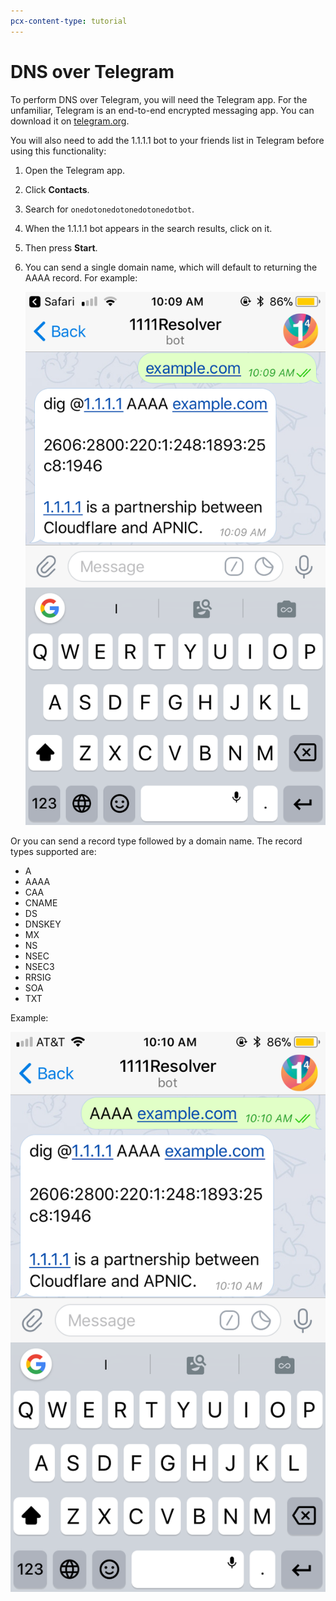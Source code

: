 ```yaml
---
pcx-content-type: tutorial
---
```


# DNS over Telegram

To perform DNS over Telegram, you will need the Telegram app. For the unfamiliar, Telegram is an end-to-end encrypted messaging app. You can download it on [telegram.org](https://telegram.org/).

You will also need to add the 1.1.1.1 bot to your friends list in Telegram before using this functionality:
1. Open the Telegram app.
1. Click **Contacts**.
1. Search for `onedotonedotonedotonedotbot`.
1. When the 1.1.1.1 bot appears in the search results, click on it.
1. Then press **Start**.
1. You can send a single domain name, which will default to returning the AAAA record. For example:

    <div class="medium-img">
    
    ![Search](../static/example-com.png)
    
    </div>

Or you can send a record type followed by a domain name. The record types supported are:

* A
* AAAA
* CAA
* CNAME
* DS
*  DNSKEY
*  MX
*  NS
*  NSEC
*  NSEC3
*  RRSIG
*  SOA
*  TXT

Example:
<div class="medium-img">

![Search](../static/aaaa-example-com.png)

</div>
